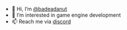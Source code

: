 - 👋 Hi, I’m [@badeadanut](https://github.com/badeadanut)
- 👀 I’m interested in game engine development
- 📫 Reach me via [discord](https://discord.gg/EVxbrGEh48)

<!---
badeadanut/badeadanut is a ✨ special ✨ repository because its `README.md` (this file) appears on your GitHub profile.
You can click the Preview link to take a look at your changes.
--->
